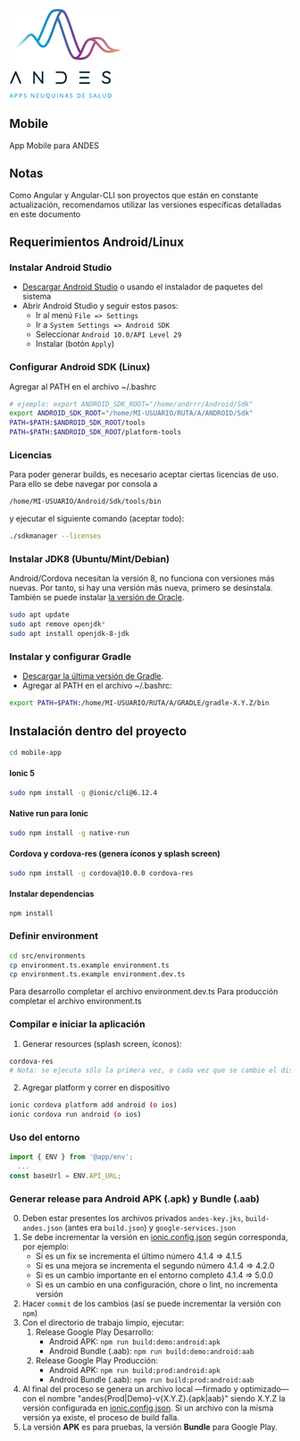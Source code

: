 ![ANDES](https://github.com/andes/andes.github.io/raw/master/images/logo.png)

## Mobile

App Mobile para ANDES

## Notas

Como Angular y Angular-CLI son proyectos que están en constante actualización, recomendamos utilizar las versiones específicas detalladas en este documento

## Requerimientos Android/Linux
### Instalar Android Studio
- [Descargar Android Studio](https://developer.android.com/studio/) o usando el instalador de paquetes del sistema
- Abrir Android Studio y seguir estos pasos:
    * Ir al menú `File => Settings`
    * Ir a `System Settings => Android SDK`
    * Seleccionar `Android 10.0/API Level 29`
    * Instalar (botón `Apply`)
### Configurar Android SDK (Linux)
Agregar al PATH en el archivo ~/.bashrc
```bash
# ejemplo: export ANDROID_SDK_ROOT="/home/andrrr/Android/Sdk"
export ANDROID_SDK_ROOT="/home/MI-USUARIO/RUTA/A/ANDROID/Sdk"
PATH=$PATH:$ANDROID_SDK_ROOT/tools 
PATH=$PATH:$ANDROID_SDK_ROOT/platform-tools
```
### Licencias
Para poder generar builds, es necesario aceptar ciertas licencias de uso. Para ello se debe navegar por consola a 

```bash
/home/MI-USUARIO/Android/Sdk/tools/bin
``` 
y ejecutar el siguiente comando (aceptar todo):

```bash
./sdkmanager --licenses
```

### Instalar JDK8 (Ubuntu/Mint/Debian)
Android/Cordova necesitan la versión 8, no funciona con versiones más nuevas. Por tanto, si hay una versión más nueva, primero se desinstala. 
También se puede instalar [la versión de Oracle](https://www.oracle.com/ar/java/technologies/javase/javase-jdk8-downloads.html).
```bash
sudo apt update
sudo apt remove openjdk*
sudo apt install openjdk-8-jdk
```

### Instalar y configurar Gradle
- [Descargar la última versión de Gradle](https://gradle.org/releases/).
- Agregar al PATH en el archivo ~/.bashrc:
```bash
export PATH=$PATH:/home/MI-USUARIO/RUTA/A/GRADLE/gradle-X.Y.Z/bin
```

## Instalación dentro del proyecto
```bash
cd mobile-app
```


#### Ionic 5

```bash
sudo npm install -g @ionic/cli@6.12.4
```

#### Native run para Ionic
```bash
sudo npm install -g native-run
```

#### Cordova y cordova-res (genera íconos y splash screen)
```bash
sudo npm install -g cordova@10.0.0 cordova-res
```

#### Instalar dependencias
```
npm install
```

### Definir environment

```bash
cd src/environments
cp environment.ts.example environment.ts
cp environment.ts.example environment.dev.ts
```
Para desarrollo completar el archivo environment.dev.ts
Para producción completar el archivo environment.ts

### Compilar e iniciar la aplicación

1. Generar resources (splash screen, íconos):
```bash
cordova-res
# Nota: se ejecuta sólo la primera vez, o cada vez que se cambie el diseño de íconos o splash screen
```

2. Agregar platform y correr en dispositivo
```bash
ionic cordova platform add android (o ios)
ionic cordova run android (o ios) 
```

### Uso del entorno

```typescript
import { ENV } from '@app/env';
  ...
const baseUrl = ENV.API_URL;  
```

### Generar release para **Android** APK (.apk) y Bundle (.aab)

0. Deben estar presentes los archivos privados `andes-key.jks`, `build-andes.json` (antes era `build.json`) y `google-services.json`
1. Se debe incrementar la versión en [ionic.config.json](ionic.config.json) según corresponda, por ejemplo:
    - Si es un fix se incrementa el último número 4.1.4 => 4.1.5
    - Si es una mejora se incrementa el segundo número 4.1.4 => 4.2.0
    - Si es un cambio importante en el entorno completo 4.1.4 => 5.0.0
    - Si es un cambio en una configuración, chore o lint, no incrementa versión
2. Hacer `commit` de los cambios (así se puede incrementar la versión con `npm`)
3. Con el directorio de trabajo limpio, ejecutar:
    1. Release Google Play Desarrollo:
        - Android APK: `npm run build:demo:android:apk`
        - Android Bundle (.aab): `npm run build:demo:android:aab`
    2. Release Google Play Producción:
        - Android APK: `npm run build:prod:android:apk`
        - Android Bundle (.aab): `npm run build:prod:android:aab`
4. Al final del proceso se genera un archivo local —firmado y optimizado— con el nombre "andes{Prod|Demo}-v{X.Y.Z}.{apk|aab}" siendo X.Y.Z la versión configurada en [ionic.config.json](ionic.config.json). Si un archivo con la misma versión ya existe, el proceso de build falla.
5. La versión **APK** es para pruebas, la versión **Bundle** para Google Play.